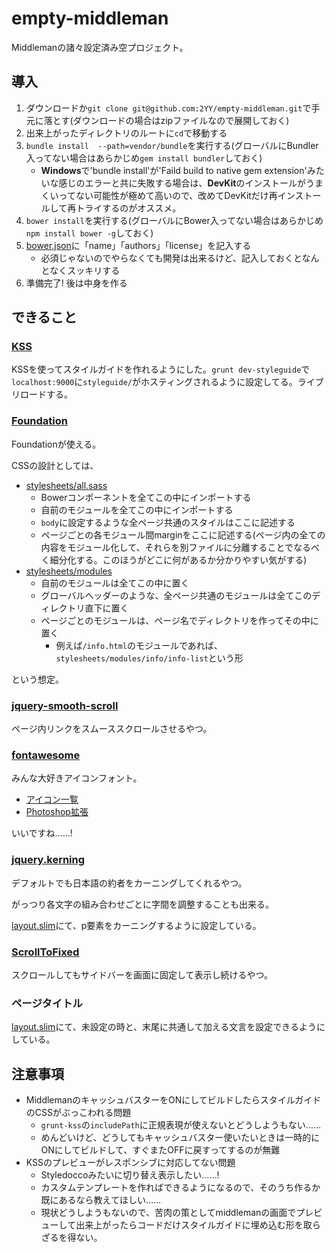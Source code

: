 # empty-middleman

Middlemanの諸々設定済み空プロジェクト。

## 導入

1. ダウンロードか`git clone git@github.com:2YY/empty-middleman.git`で手元に落とす(ダウンロードの場合はzipファイルなので展開しておく)
2. 出来上がったディレクトリのルートに`cd`で移動する
3. `bundle install  --path=vendor/bundle`を実行する(グローバルにBundler入ってない場合はあらかじめ`gem install bundler`しておく)
    + **Windows**で'bundle install'が'Faild build to native gem extension'みたいな感じのエラーと共に失敗する場合は、**DevKit**のインストールがうまくいってない可能性が極めて高いので、改めてDevKitだけ再インストールして再トライするのがオススメ。
4. `bower install`を実行する(グローバルにBower入ってない場合はあらかじめ`npm install bower -g`しておく)
5. [bower.json](https://github.com/2YY/empty-middleman/blob/master/bower.json)に「name」「authors」「license」を記入する
    + 必須じゃないのでやらなくても開発は出来るけど、記入しておくとなんとなくスッキリする
6. 準備完了! 後は中身を作る

## できること

### [KSS](http://kss-node.github.io/kss-node/)

KSSを使ってスタイルガイドを作れるようにした。`grunt dev-styleguide`で`localhost:9000`に`styleguide/`がホスティングされるように設定してる。ライブリロードする。

### [Foundation](http://foundation.zurb.com)

Foundationが使える。

CSSの設計としては、

+ [stylesheets/all.sass](https://github.com/2YY/empty-middleman/blob/master/source/stylesheets/all.sass)
    + Bowerコンポーネントを全てこの中にインポートする
    + 自前のモジュールを全てこの中にインポートする
    + `body`に設定するような全ページ共通のスタイルはここに記述する
    + ページごとの各モジュール間marginをここに記述する(ページ内の全ての内容をモジュール化して、それらを別ファイルに分離することでなるべく細分化する。このほうがどこに何があるか分かりやすい気がする)
+ [stylesheets/modules](https://github.com/2YY/empty-middleman/tree/master/source/stylesheets/modules)
    + 自前のモジュールは全てこの中に置く
    + グローバルヘッダーのような、全ページ共通のモジュールは全てこのディレクトリ直下に置く
    + ページごとのモジュールは、ページ名でディレクトリを作ってその中に置く
        + 例えば`/info.html`のモジュールであれば、`stylesheets/modules/info/info-list`という形

という想定。

### [jquery-smooth-scroll](https://github.com/kswedberg/jquery-smooth-scroll)

ページ内リンクをスムーススクロールさせるやつ。

### [fontawesome](http://fortawesome.github.io/Font-Awesome/)

みんな大好きアイコンフォント。

+ [アイコン一覧](http://fortawesome.github.io/Font-Awesome/icons/)
+ [Photoshop拡張](http://creativedo.co/FontAwesomePS)

いいですね……!

### [jquery.kerning](https://github.com/KarappoInc/jquery.kerning.js)

デフォルトでも日本語の約者をカーニングしてくれるやつ。

がっつり各文字の組み合わせごとに字間を調整することも出来る。

[layout.slim](https://github.com/2YY/empty-middleman/blob/master/source/layouts/layout.slim)にて、p要素をカーニングするように設定している。

### [ScrollToFixed](https://github.com/bigspotteddog/ScrollToFixed)

スクロールしてもサイドバーを画面に固定して表示し続けるやつ。

### ページタイトル

[layout.slim](https://github.com/2YY/empty-middleman/blob/master/source/layouts/layout.slim)にて、未設定の時と、末尾に共通して加える文言を設定できるようにしている。




## 注意事項

+ MiddlemanのキャッシュバスターをONにしてビルドしたらスタイルガイドのCSSがぶっこわれる問題
    + `grunt-kss`の`includePath`に正規表現が使えないとどうしようもない……
    + めんどいけど、どうしてもキャッシュバスター使いたいときは一時的にONにしてビルドして、すぐまたOFFに戻すってするのが無難
+ KSSのプレビューがレスポンシブに対応してない問題
    + Styledoccoみたいに切り替え表示したい……!
    + カスタムテンプレートを作ればできるようになるので、そのうち作るか既にあるなら教えてほしい……
    + 現状どうしようもないので、苦肉の策としてmiddlemanの画面でプレビューして出来上がったらコードだけスタイルガイドに埋め込む形を取らざるを得ない。
